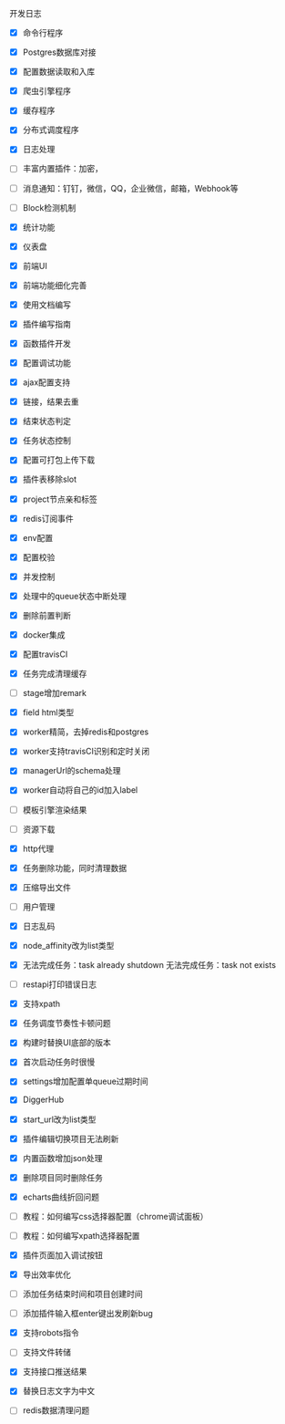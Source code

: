 
开发日志

- [x] 命令行程序
- [x] Postgres数据库对接
- [x] 配置数据读取和入库
- [x] 爬虫引擎程序
- [x] 缓存程序
- [x] 分布式调度程序
- [x] 日志处理
- [ ] 丰富内置插件：加密，
- [ ] 消息通知：钉钉，微信，QQ，企业微信，邮箱，Webhook等
- [ ] Block检测机制
- [x] 统计功能
- [x] 仪表盘
- [x] 前端UI
- [x] 前端功能细化完善
- [x] 使用文档编写
- [x] 插件编写指南
- [x] 函数插件开发
- [x] 配置调试功能
- [x] ajax配置支持
- [x] 链接，结果去重
- [x] 结束状态判定
- [x] 任务状态控制
- [x] 配置可打包上传下载
- [x] 插件表移除slot
- [x] project节点亲和标签
- [x] redis订阅事件
- [x] env配置
- [x] 配置校验
- [x] 并发控制
- [x] 处理中的queue状态中断处理
- [x] 删除前置判断
- [x] docker集成
- [x] 配置travisCI
- [x] 任务完成清理缓存
- [ ] stage增加remark
- [x] field html类型
- [x] worker精简，去掉redis和postgres
- [x] worker支持travisCI识别和定时关闭
- [x] managerUrl的schema处理
- [x] worker自动将自己的id加入label
- [ ] 模板引擎渲染结果
- [ ] 资源下载
- [x] http代理
- [x] 任务删除功能，同时清理数据
- [x] 压缩导出文件
- [ ] 用户管理
- [x] 日志乱码
- [x] node_affinity改为list类型
- [x] 无法完成任务：task already shutdown   无法完成任务：task not exists
- [ ] restapi打印错误日志
- [x] 支持xpath
- [x] 任务调度节奏性卡顿问题
- [x] 构建时替换UI底部的版本
- [x] 首次启动任务时很慢
- [x] settings增加配置单queue过期时间
- [x] DiggerHub
- [x] start_url改为list类型
- [x] 插件编辑切换项目无法刷新
- [x] 内置函数增加json处理
- [x] 删除项目同时删除任务
- [x] echarts曲线折回问题
- [ ] 教程：如何编写css选择器配置（chrome调试面板）
- [ ] 教程：如何编写xpath选择器配置
- [x] 插件页面加入调试按钮
- [x] 导出效率优化
- [ ] 添加任务结束时间和项目创建时间
- [ ] 添加插件输入框enter键出发刷新bug
- [x] 支持robots指令
- [ ] 支持文件转储
- [x] 支持接口推送结果
- [x] 替换日志文字为中文
- [ ] redis数据清理问题














